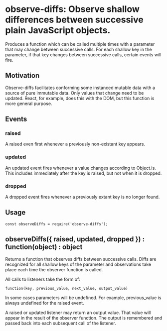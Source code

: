 observe-diffs: Observe shallow differences between successive plain JavaScript objects.
=======================================================================================

Produces a function which can be called multiple times with a parameter that
may change between successive calls. For each shallow key in the parameter, if
that key changes between successive calls, certain events will fire.

Motivation
----------

Observe-diffs facilitates conforming some instanced mutable data with a source
of pure immutable data. Only values that change need to be updated. React, for
example, does this with the DOM, but this function is more general purpose.

Events
------

### raised

A raised even first whenever a previously non-existant key appears.

### updated

An updated event fires whenever a value changes according to Object.is. This
includes immediately after the key is raised, but not when it is dropped.

### dropped

A dropped event fires whenever a previously extant key is no longer found.

Usage
-----

	const observeDiffs = require('observe-diffs');

observeDiffs({ raised, updated, dropped }) : function(object) : object
------------------------------------------------------------------------

Returns a function that observes diffs between successive calls. Diffs are
recognized for all shallow keys of the parameter and observations take place each
time the observer function is called.

All calls to listeners take the form of:

	function(key, previous_value, next_value, output_value)

In some cases parameters will be undefined. For example, previous\_value is
always undefined for the raised event.

A raised or updated listener may return an output value. That value will appear
in the result of the observer function. The output is remembered and passed
back into each subsequent call of the listener.

